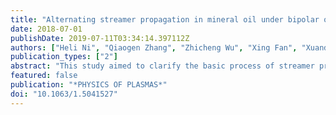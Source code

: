```yaml
---
title: "Alternating streamer propagation in mineral oil under bipolar oscillating impulse voltage"
date: 2018-07-01
publishDate: 2019-07-11T03:34:14.397112Z
authors: ["Heli Ni", "Qiaogen Zhang", "Zhicheng Wu", "Xing Fan", "Xuandong Liu"]
publication_types: ["2"]
abstract: "This study aimed to clarify the basic process of streamer propagation in mineral oil at bipolar oscillating impulse voltage. Shadow images and light signals of streamers showed that under bipolar oscillating impulse, positive and negative streamers propagated in an alternating manner: after polarity reversal, new streamers with opposite polarity were initiated and propagated first through the gaseous channels left behind by former streamers and then toward the ground electrode. The velocity of positive streamers was found nearly an order of magnitude higher than that of negative ones; thus, positive streamers are primarily responsible for the insulation failure of mineral oil. Negative streamers played the role of maintaining gaseous channels and facilitating positive streamers initiation due to their strong heat effect. High oscillation frequency and large damping factor decreased the durations and amplitudes of positive peaks, which restrained positive streamer propagation and further resulted in the increase in the breakdown voltage. Experiments on dielectric behavior of mineral oil were conducted to verify above inferences. Published by AIP Publishing."
featured: false
publication: "*PHYSICS OF PLASMAS*"
doi: "10.1063/1.5041527"
---
```


